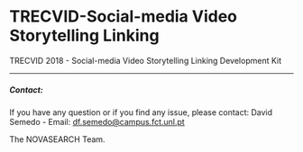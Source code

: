 # TRECVID-Social-media Video Storytelling Linking
TRECVID 2018 - Social-media Video Storytelling Linking Development Kit

---
##### Contact:

If you have any question or if you find any issue, please contact:
David Semedo - Email: df.semedo@campus.fct.unl.pt

The NOVASEARCH Team.
